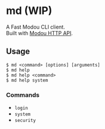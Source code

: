 md (WIP)
========

A Fast Modou CLI client.   
Built with [Modou HTTP API](https://github.com/modouwifi/modouwifi-api).


## Usage

```
$ md <command> [options] [arguments]
$ md help
$ md help <command>
$ md help system
```

### Commands

* `login`
* `system`
* `security`
